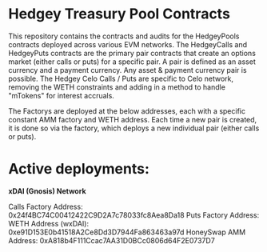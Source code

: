 # Hedgey Treasury Pool Contracts

This repository contains the contracts and audits for the HedgeyPools contracts deployed across various EVM networks. 
The HedgeyCalls and HedgeyPuts contracts are the primary pair contracts that create an options market (either calls or puts) for a specific pair. 
A pair is defined as an asset currency and a payment currency. Any asset & payment currency pair is possible. 
The Hedgey Celo Calls / Puts are specific to Celo network, removing the WETH constraints and adding in a method to handle "mTokens" for interest accruals. 

The Factorys are deployed at the below addresses, each with a specific constant AMM factory and WETH address. 
Each time a new pair is created, it is done so via the factory, which deploys a new individual pair (either calls or puts). 



# Active deployments:

**xDAI (Gnosis) Network**

Calls Factory Address: 0x24f4BC74C00412422C9D2A7c78033fc8Aea8Da18
Puts Factory Address:
WETH Address (wxDAI): 0xe91D153E0b41518A2Ce8Dd3D7944Fa863463a97d
HoneySwap AMM Address: 0xA818b4F111Ccac7AA31D0BCc0806d64F2E0737D7

